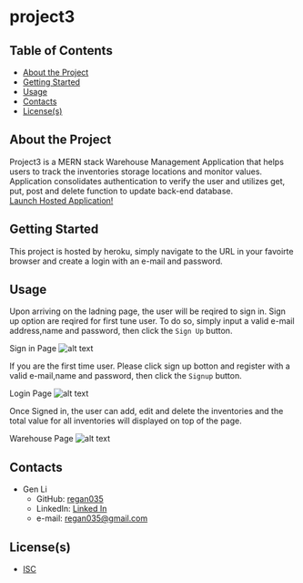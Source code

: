 
# project3


## Table of Contents

- [About the Project](#About-the-project)
- [Getting Started](#Getting-started)
- [Usage](#Usage)
- [Contacts](#Contacts)
- [License(s)](<#License(s)>)


## About the Project

Project3 is a MERN stack Warehouse Management Application that helps users to track the inventories storage locations and monitor values. Application consolidates authentication to verify the user and utilizes get, put, post and delete function to update back-end database.  
[Launch Hosted Application!](https://gen-warehouse-app.herokuapp.com/ "Launch Project 3")

## Getting Started

This project is hosted by heroku, simply navigate to the URL in your favoirte browser and create a login with an e-mail and password.

## Usage

Upon arriving on the ladning page, the user will be reqired to sign in. Sign up option are reqired for first tune user. To do so, simply input a valid e-mail address,name and password, then click the `Sign Up` button.

Sign in Page ![alt text](https://github.com/lfernandez79/project2/blob/master/assets/project2SignUpPage.png?raw=true)

If you are the first time user. Please click sign up botton and register with a valid e-mail,name and password, then click the `Signup` button.

Login Page ![alt text](https://github.com/lfernandez79/project2/blob/master/assets/project2LogInPage.png?raw=true)

Once Signed in, the user can add, edit and delete the inventories and the total value for all inventories will displayed on top of the page.

Warehouse Page ![alt text](https://github.com/lfernandez79/project2/blob/master/assets/project2MemberPage.png?raw=true)


## Contacts

- Gen Li
  - GitHub: [regan035](https://github.com/regan035 "regan035's GitHub")
  - LinkedIn: [Linked In](https://www.linkedin.com/in/genli/ "genli Linked In")
  - e-mail: regan035@gmail.com

## License(s)

- [ISC](https://opensource.org/licenses/ISC)

